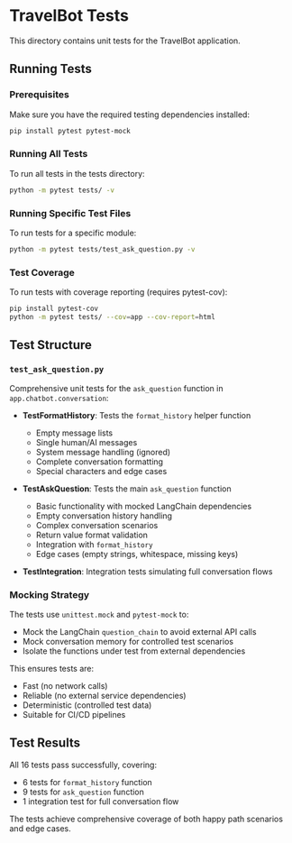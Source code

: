 # TravelBot Tests

This directory contains unit tests for the TravelBot application.

## Running Tests

### Prerequisites
Make sure you have the required testing dependencies installed:
```bash
pip install pytest pytest-mock
```

### Running All Tests
To run all tests in the tests directory:
```bash
python -m pytest tests/ -v
```

### Running Specific Test Files
To run tests for a specific module:
```bash
python -m pytest tests/test_ask_question.py -v
```

### Test Coverage
To run tests with coverage reporting (requires pytest-cov):
```bash
pip install pytest-cov
python -m pytest tests/ --cov=app --cov-report=html
```

## Test Structure

### `test_ask_question.py`
Comprehensive unit tests for the `ask_question` function in `app.chatbot.conversation`:

- **TestFormatHistory**: Tests the `format_history` helper function
  - Empty message lists
  - Single human/AI messages
  - System message handling (ignored)
  - Complete conversation formatting
  - Special characters and edge cases

- **TestAskQuestion**: Tests the main `ask_question` function
  - Basic functionality with mocked LangChain dependencies
  - Empty conversation history handling
  - Complex conversation scenarios
  - Return value format validation
  - Integration with `format_history`
  - Edge cases (empty strings, whitespace, missing keys)

- **TestIntegration**: Integration tests simulating full conversation flows

### Mocking Strategy
The tests use `unittest.mock` and `pytest-mock` to:
- Mock the LangChain `question_chain` to avoid external API calls
- Mock conversation memory for controlled test scenarios
- Isolate the functions under test from external dependencies

This ensures tests are:
- Fast (no network calls)
- Reliable (no external service dependencies)
- Deterministic (controlled test data)
- Suitable for CI/CD pipelines

## Test Results
All 16 tests pass successfully, covering:
- 6 tests for `format_history` function
- 9 tests for `ask_question` function  
- 1 integration test for full conversation flow

The tests achieve comprehensive coverage of both happy path scenarios and edge cases.
